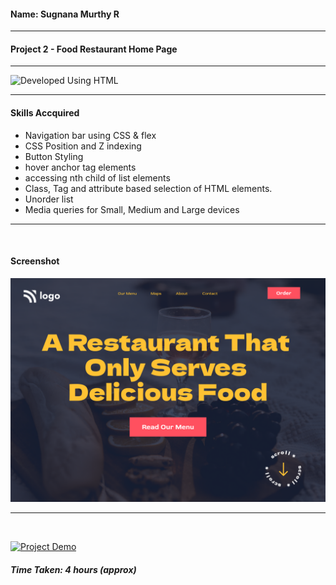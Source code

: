 #### Name: Sugnana Murthy R
---

#### Project 2 - Food Restaurant Home Page
---


![Developed Using HTML](https://img.shields.io/badge/Developed%20Using-HTML%20%26%20CSS-yellowgreen)

---


#### Skills Accquired
- Navigation bar using CSS & flex
- CSS Position and Z indexing
- Button Styling
- hover anchor tag elements
- accessing nth child of list elements
- Class, Tag and attribute based selection of HTML elements.
- Unorder list
- Media queries for Small, Medium and Large devices

---
<br>

#### Screenshot
![Project2](./2.png)

---
<br>

[![Project Demo](https://img.shields.io/badge/Project%20Demo-Click%20Here%20for%20%20Live%20Link-yellowgreen?style=flat-square&logo=Product%20Hunt)](https://smrproject2.netlify.app/)
##### Time Taken: 4 hours (approx)